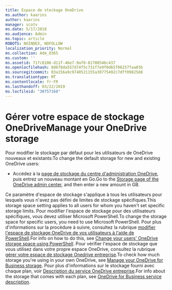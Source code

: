 ```yaml
---
title: Espace de stockage OneDrive
ms.author: kaarins
author: kaarins
manager: scotv
ms.date: 5/17/2018
ms.audience: Admin
ms.topic: article
ROBOTS: NOINDEX, NOFOLLOW
localization_priority: Normal
ms.collection: Adm_O365
ms.custom: ''
ms.assetid: 71fc8106-d11f-46e7-9af0-81708546c437
ms.openlocfilehash: 8d6f8da557d74f5c731f7e9f0d65f06257faa03b
ms.sourcegitcommit: 03a156a9c9740521155a30775492c7dff0982588
ms.translationtype: MT
ms.contentlocale: fr-FR
ms.lasthandoff: 03/22/2019
ms.locfileid: "30757168"
---
```

# <a name="manage-your-onedrive-storage"></a><span data-ttu-id="5f054-102">Gérer votre espace de stockage OneDrive</span><span class="sxs-lookup"><span data-stu-id="5f054-102">Manage your OneDrive storage</span></span>

<span data-ttu-id="5f054-103">Pour modifier le stockage par défaut pour les utilisateurs de OneDrive nouveaux et existants:</span><span class="sxs-lookup"><span data-stu-id="5f054-103">To change the default storage for new and existing OneDrive users:</span></span>
  
- <span data-ttu-id="5f054-104">Accédez à la [page de stockage du centre d'administration OneDrive](https://admin.onedrive.com/?v=StorageSettings), puis entrez un nouveau montant en Go.</span><span class="sxs-lookup"><span data-stu-id="5f054-104">Go to the [Storage page of the OneDrive admin center](https://admin.onedrive.com/?v=StorageSettings), and then enter a new amount in GB.</span></span>
    
<span data-ttu-id="5f054-105">Ce paramètre d'espace de stockage s'applique à tous les utilisateurs pour lesquels vous n'avez pas défini de limites de stockage spécifiques.</span><span class="sxs-lookup"><span data-stu-id="5f054-105">This storage space setting applies to all users for whom you haven't set specific storage limits.</span></span> <span data-ttu-id="5f054-106">Pour modifier l'espace de stockage pour des utilisateurs spécifiques, vous devez utiliser Microsoft PowerShell.</span><span class="sxs-lookup"><span data-stu-id="5f054-106">To change the storage space for specific users, you need to use Microsoft PowerShell.</span></span> <span data-ttu-id="5f054-107">Pour plus d'informations sur la procédure à suivre, consultez la rubrique [modifier l'espace de stockage OneDrive de vos utilisateurs à l'aide de PowerShell](https://go.microsoft.com/fwlink/?linkid=866402).</span><span class="sxs-lookup"><span data-stu-id="5f054-107">For info on how to do this, see [Change your users' OneDrive storage space using PowerShell](https://go.microsoft.com/fwlink/?linkid=866402).</span></span> <span data-ttu-id="5f054-108">Pour vérifier l'espace de stockage que vous utilisez dans votre propre espace OneDrive, consultez la rubrique [gérer votre espace de stockage Onedrive entreprise](https://go.microsoft.com/fwlink/?linkid=866429).</span><span class="sxs-lookup"><span data-stu-id="5f054-108">To check how much storage you're using in your own OneDrive, see [Manage your OneDrive for Business storage](https://go.microsoft.com/fwlink/?linkid=866429).</span></span> <span data-ttu-id="5f054-109">Pour plus d'informations sur le stockage fourni avec chaque plan, voir [Description du service OneDrive entreprise](https://go.microsoft.com/fwlink/p/?LinkID=826071).</span><span class="sxs-lookup"><span data-stu-id="5f054-109">For info about the storage that comes with each plan, see [OneDrive for Business service description](https://go.microsoft.com/fwlink/p/?LinkID=826071).</span></span>
  

